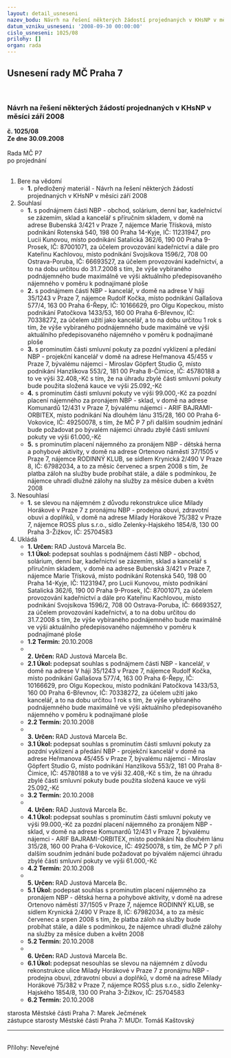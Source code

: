 ```yaml
---
layout: detail_usneseni
nazev_bodu: Návrh na řešení některých žádostí projednaných v KHsNP v měsíci září 2008
datum_vzniku_usneseni: '2008-09-30 00:00:00'
cislo_usneseni: 1025/08
prilohy: []
organ: rada
---
```

<div id="ucUsn_pList" class="usn">
	<span><h2>Usnesení rady MČ Praha 7 </h2>
<br></span><div class="standBody">
<span><h3>Návrh na řešení některých žádostí projednaných v KHsNP v měsíci září 2008</h3></span><div class="center">
		<strong>č. 1025/08</strong><br>
	</div>
<div class="center">
		<strong>Ze dne 30.09.2008</strong><br><br>
	</div>Rada MČ P7<br> po projednání<br><br><ol>
<li>Bere na vědomí<ul><li>
<strong>1.</strong> předložený materiál - Návrh na řešení některých žádostí projednaných v KHsNP v měsíci září 2008</li></ul>
</li>
<li>Souhlasí<ul>
<li>
<strong>1.</strong> s podnájmem části NBP - obchod, solárium, denní bar, kadeřnictví se zázemím, sklad a  kancelář s příručním skladem, v domě na adrese Bubenská 3/421 v Praze 7, nájemce Marie Třísková, místo podnikání Rotenská 540, 198 00 Praha 14-Kyje, IČ: 11231947, pro Lucii Kunovou, místo podnikání  Satalická 362/6, 190 00 Praha 9-Prosek, IČ: 87001071, za účelem provozování kadeřnictví a dále pro Kateřinu Kachlovou, místo podnikání Svojsíkova 1596/2, 708 00 Ostrava-Poruba, IČ: 66693527, za účelem provozování kadeřnictví, a to na dobu určitou do 31.7.2008 s tím, že výše vybíraného podnájemného bude maximálně ve výši aktuálního předepisovaného nájemného v poměru k podnajímané ploše </li>
<li>
<strong>2.</strong> s podnájmem části NBP - kancelář, v domě na adrese V háji 35/1243 v Praze 7, nájemce  Rudolf Kočka, místo podnikání Gallašova 577/4, 163 00 Praha 6-Řepy, IČ: 10166629, pro Olgu Kopeckou, místo podnikání Patočkova 1433/53, 160 00 Praha 6-Břevnov, IČ: 70338272, za účelem užití jako kancelář, a to na dobu určitou 1 rok s tím, že výše vybíraného podnájemného bude maximálně ve výši aktuálního předepisovaného nájemného v poměru k podnajímané ploše</li>
<li>
<strong>3.</strong> s prominutím části smluvní pokuty za pozdní vyklizení a předání NBP - projekční kancelář v domě na adrese Heřmanova 45/455 v Praze 7, bývalému nájemci -  Miroslav Göpfert Studio G, místo podnikání Hanzlíkova 553/2, 181 00 Praha 8-Čimice, IČ: 45780188 a to ve výši 32.408,-Kč s tím, že na úhradu zbylé části smluvní pokuty bude použita složená kauce ve výši 25.092,-Kč </li>
<li>
<strong>4.</strong> s prominutím části smluvní pokuty ve výši 99.000,-Kč za pozdní placení nájemného za pronájem NBP - sklad, v domě na adrese Komunardů 12/431 v Praze 7, bývalému nájemci - ARIF BAJRAMI-ORBITEX, místo podnikání Na dlouhém lánu 315/28, 160 00 Praha 6-Vokovice, IČ: 49250078,  s tím, že MČ P 7 při dalším soudním jednání bude požadovat po bývalém nájemci úhradu zbylé části smluvní pokuty ve výši 61.000,-Kč</li>
<li>
<strong>5.</strong> s prominutím placení nájemného za pronájem NBP - dětská herna a pohybové aktivity, v domě na adrese Ortenovo náměstí 37/1505 v Praze 7, nájemce RODINNÝ KLUB, se sídlem Krynická 2/490 V Praze 8, IČ: 67982034, a to za měsíc červenec a srpen 2008 s tím, že platba záloh na služby bude probíhat stále, a dále s podmínkou, že nájemce uhradí dlužné zálohy na služby za měsíce duben a květn 2008</li>
</ul>
</li>
<li>Nesouhlasí<ul><li>
<strong>1.</strong> se slevou na nájemném z důvodu rekonstrukce ulice Milady Horákové v Praze 7 z pronájmu NBP - prodejna obuvi, zdravotní obuvi a doplňků, v domě na adrese Milady Horákové 75/382 v Praze 7, nájemce ROSS plus s.r.o., sídlo Zelenky-Hajského 1854/8, 130 00 Praha 3-Žižkov, IČ: 25704583</li></ul>
</li>
<li>Ukládá<ul>
<li>
<strong>1. Určen: </strong>RAD Justová Marcela Bc.</li>
<li>
<strong>1.1 Úkol: </strong>podepsat souhlas s podnájmem části NBP - obchod, solárium, denní bar, kadeřnictví se zázemím, sklad a  kancelář s příručním skladem, v domě na adrese Bubenská 3/421 v Praze 7, nájemce Marie Třísková, místo podnikání Rotenská 540, 198 00 Praha 14-Kyje, IČ: 11231947, pro Lucii Kunovou, místo podnikání  Satalická 362/6, 190 00 Praha 9-Prosek, IČ: 87001071, za účelem provozování kadeřnictví a dále pro Kateřinu Kachlovou, místo podnikání Svojsíkova 1596/2, 708 00 Ostrava-Poruba, IČ: 66693527, za účelem provozování kadeřnictví, a to na dobu určitou do 31.7.2008 s tím, že výše vybíraného podnájemného bude maximálně ve výši aktuálního předepisovaného nájemného v poměru k podnajímané ploše</li>
<li>
<strong>1.2 Termín: </strong>20.10.2008</li>
<li>
<strong><br>2. Určen: </strong>RAD Justová Marcela Bc.</li>
<li>
<strong>2.1 Úkol: </strong>podepsat souhlas s podnájmem části NBP - kancelář, v domě na adrese V háji 35/1243 v Praze 7, nájemce  Rudolf Kočka, místo podnikání Gallašova 577/4, 163 00 Praha 6-Řepy, IČ: 10166629, pro Olgu Kopeckou, místo podnikání Patočkova 1433/53, 160 00 Praha 6-Břevnov, IČ: 70338272, za účelem užití jako kancelář, a to na dobu určitou 1 rok s tím, že výše vybíraného podnájemného bude maximálně ve výši aktuálního předepisovaného nájemného v poměru k podnajímané ploše</li>
<li>
<strong>2.2 Termín: </strong>20.10.2008</li>
<li>
<strong><br>3. Určen: </strong>RAD Justová Marcela Bc.</li>
<li>
<strong>3.1 Úkol: </strong>podepsat souhlas s prominutím části smluvní pokuty za pozdní vyklizení a předání NBP - projekční kancelář v domě na adrese Heřmanova 45/455 v Praze 7, bývalému nájemci -  Miroslav Göpfert Studio G, místo podnikání Hanzlíkova 553/2, 181 00 Praha 8-Čimice, IČ: 45780188 a to ve výši 32.408,-Kč s tím, že na úhradu zbylé části smluvní pokuty bude použita složená kauce ve výši 25.092,-Kč</li>
<li>
<strong>3.2 Termín: </strong>20.10.2008</li>
<li>
<strong><br>4. Určen: </strong>RAD Justová Marcela Bc.</li>
<li>
<strong>4.1 Úkol: </strong>podepsat souhlas s prominutím části smluvní pokuty ve výši 99.000,-Kč za pozdní placení nájemného za pronájem NBP - sklad, v domě na adrese Komunardů 12/431 v Praze 7, bývalému nájemci - ARIF BAJRAMI-ORBITEX, místo podnikání Na dlouhém lánu 315/28, 160 00 Praha 6-Vokovice, IČ: 49250078,  s tím, že MČ P 7 při dalším soudním jednání bude požadovat po bývalém nájemci úhradu zbylé části smluvní pokuty ve výši 61.000,-Kč</li>
<li>
<strong>4.2 Termín: </strong>20.10.2008</li>
<li>
<strong><br>5. Určen: </strong>RAD Justová Marcela Bc.</li>
<li>
<strong>5.1 Úkol: </strong>podepsat souhlas s prominutím placení nájemného za pronájem NBP - dětská herna a pohybové aktivity, v domě na adrese Ortenovo náměstí 37/1505 v Praze 7, nájemce RODINNÝ KLUB, se sídlem Krynická 2/490 V Praze 8, IČ: 67982034, a to za měsíc červenec a srpen 2008 s tím, že platba záloh na služby bude probíhat stále, a dále s podmínkou, že nájemce uhradí dlužné zálohy na služby za měsíce duben a květn 2008</li>
<li>
<strong>5.2 Termín: </strong>20.10.2008</li>
<li>
<strong><br>6. Určen: </strong>RAD Justová Marcela Bc.</li>
<li>
<strong>6.1 Úkol: </strong>podepsat nesouhlas se slevou na nájemném z důvodu rekonstrukce ulice Milady Horákové v Praze 7 z pronájmu NBP - prodejna obuvi, zdravotní obuvi a doplňků, v domě na adrese Milady Horákové 75/382 v Praze 7, nájemce ROSS plus s.r.o., sídlo Zelenky-Hajského 1854/8, 130 00 Praha 3-Žižkov, IČ: 25704583</li>
<li>
<strong>6.2 Termín: </strong>20.10.2008</li>
</ul>
</li>
</ol>starosta Městské části Praha 7: Marek Ječmének<br>zástupce starosty Městské části Praha 7: MUDr. Tomáš Kaštovský <hr>
<br>Přílohy: Neveřejné</div>
</div>